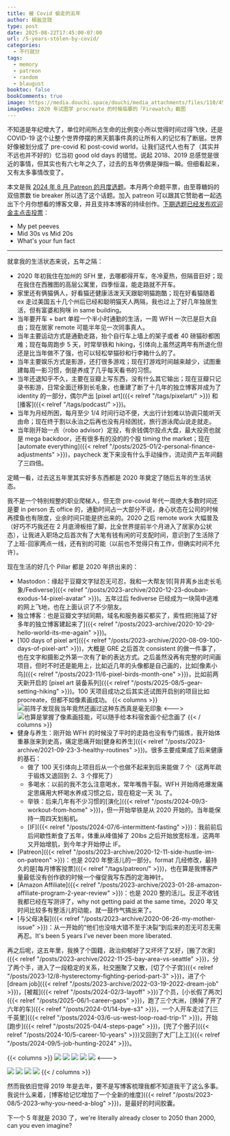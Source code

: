 ```yaml
---
title: 被 Covid 偷走的五年
author: 椒盐豆豉
type: post
date: 2025-08-22T17:45:00-07:00
url: /5-years-stolen-by-covid/
categories:
  - 不行就分
tags:
  - memory
  - patreon
  - random
  - blaugust
booktoc: false
bookComments: true
image: https://media.douchi.space/douchi/media_attachments/files/110/454/880/875/652/368/original/e8767fa089f84b14.png
imageDes: 2020 年试图学 procreate 的时候临摹的「Firewatch」截图
---
```


不知道是年纪增大了，单位时间所占生命的比例变小所以觉得时间过得飞快，还是 COVID-19 这个让整个世界停摆的黑天鹅事件真的让所有人的记忆有了断层。世界好像被划分成了 pre-covid 和 post-covid world，让我们这代人也有了（其实并不远也并不好的）忆当初 good old days 的错觉。说起 2018、2019 总感觉是很近的事情，但其实也有六七年之久了，过去的五年仿佛是弹指一瞬。但细看起来，又有太多事情改变了。

<!--more-->

本文是我 [2024 年 8 月 Patreon 的月度选题](https://www.patreon.com/posts/2025-nian-8-yue-134750483)。本月两个命题平票，由至尊糖妈的双倍票数 tie breaker 所以选了这个话题。加入 patreon 可以跟其它赞助者一起选出下个月你想看的博客文章，并且支持本博客的持续创作。[下期选题已经发布欢迎金主点击投票](https://www.patreon.com/posts/2025-nian-9-yue-137131733)：
- My pet peeves
- Mid 30s vs Mid 20s
- What's your fun fact

---

就拿我的生活状态来说，五年之隔：
- 2020 年初我住在加州的 SFH 里，去哪都得开车，冬冷夏热，但隔音巨好；现在我住在西雅图的高层公寓里，四季恒温，能走路就不开车。
- 家里还有俩猫俩人，好看猫还健康活泼天天跟聪明猫跑酷；现在好看猫随着 ex 走过美国五十几个州后已经和聪明猫天人两隔，我也过上了好几年独居生活，但有富婆和狗咪 in same building。 
- 当年要开车 + bart 单程一个半小时通勤的生活，一周 WFH 一次已是巨大自由；现在居家 remote 可能半年见一次同事真人。
- 当年主要运动方式是通勤走路，抬个自行车上墙上的架子或者 40 磅猫砂都困难；现在每周跑步 5 天，时常举铁和 hiking，引体向上虽然这两年有所退化但还是比当年做不了强，也可以轻松举猫砂和行李箱什么的了。
- 当年主要娱乐方式是影游，还打很多游戏；现在打游戏时间越来越少，试图重建每周一影习惯，倒是养成了几乎每天看书的习惯。
- 当年还退知乎不久，主要在豆瓣上写东西，没有什么其它输出；现在豆瓣只记录书影游，日常全面迁移到长毛象，也重建了断了十几年的独立博客并成为了 identity 的一部分，偶尔产出 [pixel art]({{< relref "/tags/pixelart/" >}}) 和[播客]({{< relref "/tags/podcast/" >}})。
- 当年为月经所困，每月至少 1/4 时间行动不便，大出行计划难以协调只能听天由命；现在终于割以永治之后再也没有月经困扰，旅行游泳爬山说走就走。
- 当年刚开始一点（robo advisor）定投，有余钱偶尔投点大盘，最大投资也就是 mega backdoor，还有很多有的没的的个股 timing the market；现在 [automate everything]({{< relref "/posts/2025-01/2-personal-finance-adjustments" >}})，paycheck 发下来没有什么手动操作，流动资产五年间翻了三四倍。

定睛一看，过去这五年里其实好多东西都是 2020 年奠定了随后五年的生活状态。


我不是一个特别规整的职业爬梯人，但无奈 pre-covid 年代一周绝大多数时间还是要 in person 去 office 的，通勤时间占一大部分不说，身心状态在公司的时候再摸鱼也有限度，业余时间只能是挤出来的。2020 之后 remote work 大幅普及（好巧不巧我还在 2 月底滑板扭了脚，比全世界提前半个月进入了居家办公状态），让我进入职场之后首次有了大笔有钱有闲的可支配时间，意识到了生活除了了上班-回家两点一线，还有别的可能（以前也不觉得只有工作，但确实时间不允许）。

现在生活的好几个 Pillar 都是 2020 年挤出来的：
- Mastodon：缘起于豆瓣文字狱忍无可忍，我和一大帮友邻[背井离乡出走长毛象/Fediverse]({{< relref "/posts/2023-archive/2020-12-23-douban-exodus-14-pixel-avatar" >}})。五年过后 fediverse 已经成为一块简中逃难的网上飞地，也在上面认识了不少朋友。
- 独立博客：也是豆瓣文字狱同期，域名和服务器买都买了，索性把[拖延了好多年的独立博客建起来了]({{< relref "/posts/2023-archive/2020-10-29-hello-world-its-me-again" >}})。
- [100 days of pixel art]({{< relref "/posts/2023-archive/2020-08-09-100-days-of-pixel-art" >}})，大概是 GRE 之后首次 consistent 的做一件事了，也在文字和摄影之外第一次有了新的表达方式。之后虽然没再有完整的时间画项目，但时不时还是能用上，比如近几年的头像都是自己画的，比如[像素小鸟]({{< relref "/posts/2023-11/6-pixel-birds-month-one" >}})，比如前两天新开启的 [pixel art 装备系列]({{< relref "/posts/2025-08/5-gear-setting-hiking" >}})。100 天项目成功之后其实还试图开启别的项目比如 procreate，但都不如像素画成功。 
{{< columns >}}
![前阵子发现我当年竟然还画过这种东西真是毫无印象](https://media.douchi.space/douchi/media_attachments/files/114/900/875/904/073/000/original/711c1d33e84d6933.png)
<--->
![也算是掌握了像素画技能，可以随手给本科宿舍画个纪念画了](https://media.douchi.space/douchi/blog-scw/upload/2020-year-summary/426.png)
{{< / columns >}}
- 健身与养生：刚开始 WFH 的时候没了平时的走路也没有专门锻炼，我开始体重暴涨来到史高，痛定思痛开始[健身和养生]({{< relref "/posts/2023-archive/2021-09-23-3-healthy-routines" >}})。很多主要成果成了后来健康的基石：
   - 做了 100 天引体向上项目后从一个也做不起来到后来能做 7 个（这两年疏于锻炼又退回到 2、3 个撑死了）
   - 多喝水：以前的我不怎么注意喝水，常年嘴唇干裂。WFH 开始痔疮爆发痛定思痛用大杯喝水养成习惯之后，现在稳定一天 3L 了。
   - 举铁：后来几年有不少习惯的[演化]({{< relref "/posts/2024-09/3-workout-from-home" >}})，但一开始举铁是从 2020 开始的。当年能保持一周四天划船机。
   - [IF]({{< relref "/posts/2024-07/6-intermittent-fasting" >}})：我前前后后间歇性断食了五年，体重从峰值掉了 20lbs 之后开始放宽标准，这两年又开始增肌，到今年才开始停止 IF。
- [Patreon]({{< relref "/posts/2023-archive/2020-12-11-side-hustle-im-on-patreon" >}})：也是 2020 年整活儿的一部分。format 几经修改，最持久的是[每月博客投票]({{< relref "/tags/patreon/" >}})，也在算是我博客产量最低没有创作欲的时候一个催促我写东西的定海神针。
- [Amazon Affiliate]({{< relref "/posts/2023-archive/2023-01-28-amazon-affiliate-program-2-year-review" >}})：也是 2020 整的活儿。反正不收钱我都已经在写测评了，why not getting paid at the same time。2020 年又时间比较多有整活儿的动能，就一鼓作气搞出来了。
- [与父母决裂]({{< relref "/posts/2023-archive/2020-06-26-my-mother-issue" >}})：从一开始的“他们也没啥大错不至于决裂”到后来的忍无可忍无需再忍。It's been 5 years I've never been more liberated.

再之后呢，这五年里，我换了个国籍，政治抑郁好了又坏坏了又好，[搬了次家]({{< relref "/posts/2023-archive/2022-11-25-bay-area-vs-seattle" >}})，分了两个手，进入了一段稳定的关系，社交圈聚了又散，[切了个子宫]({{< relref "/posts/2023-12/8-hysterectomy-fighting-period-part-3" >}})，进了个 [dream job]({{< relref "/posts/2023-archive/2022-03-19-2022-dream-job" >}})，[被裁]({{< relref "/posts/2024-02/3-layoff" >}})了个员，[小长假了两次]({{< relref "/posts/2025-06/1-career-gaps" >}})，跑了三个大洲，[换掉了开了六年的车]({{< relref "/posts/2024-01/14-bye-s3" >}})，一个人开车走过了[三千英里]({{< relref "/posts/2024-03/6-us-west-loop-road-trip-1" >}})，开始[跑步]({{< relref "/posts/2025-04/4-steps-page" >}})，[兜了个圈子]({{< relref "/posts/2024-10/5-career-10-years" >}})又回到了大厂[上工]({{< relref "/posts/2024-09/5-job-hunting-2024" >}})。

{{< columns >}}
![](https://media.douchi.space/douchi/blog-scw/upload/2020-year-summary/DSC06263.jpg)
![](https://media.douchi.space/douchi/media_attachments/files/115/008/374/371/667/200/original/60f47b98103f2038.png)
![](https://media.douchi.space/douchi/media_attachments/files/111/191/921/003/339/415/original/d87df2ad2bbe7980.jpeg)
![](https://media.douchi.space/douchi/media_attachments/files/110/648/105/053/431/067/original/66393d5e17d07c78.png)
![](https://media.douchi.space/douchi/media_attachments/files/112/535/255/831/197/415/original/f2b454a288e77486.jpg)
<--->

![](https://media.douchi.space/douchi/media_attachments/files/112/108/253/338/067/301/original/a735a5d867bad8d6.jpg)
![](https://media.douchi.space/douchi/media_attachments/files/110/439/895/839/781/747/original/43e028720aebd710.jpeg)
![](https://media.douchi.space/douchi/media_attachments/files/110/643/164/833/056/460/original/2e57e6e6eeaf14f6.jpeg)
![](https://media.douchi.space/douchi/media_attachments/files/112/017/500/195/052/080/original/7feaeafa97515c74.jpg)
{{< / columns >}}

然而我依旧觉得 2019 年是去年，要不是写博客梳理我都不知道我干了这么多事。我说什么来着，[博客给记忆增加了一个全新的维度]({{< relref "/posts/2023-08/5-2023-why-you-need-a-blog" >}})，是最好的时间胶囊。

下一个 5 年就是 2030 了，we're literally already closer to 2050 than 2000, can you even imagine?